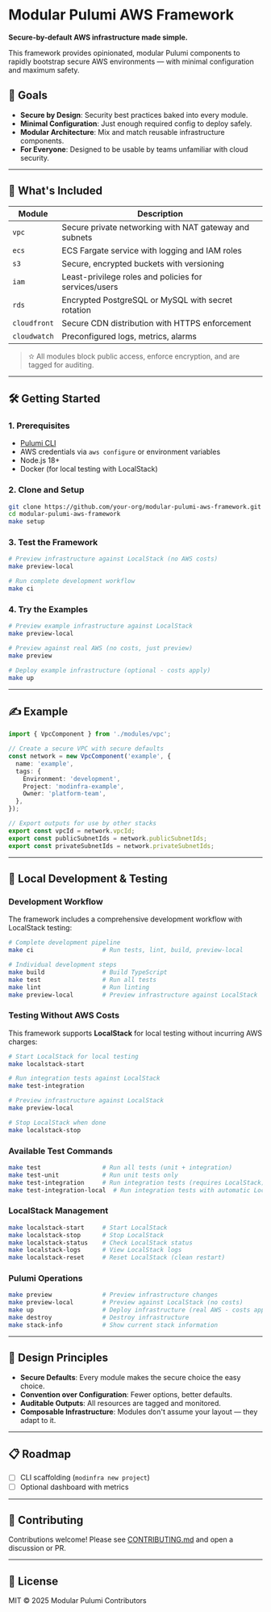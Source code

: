 # Modular Pulumi AWS Framework

**Secure-by-default AWS infrastructure made simple.**

This framework provides opinionated, modular Pulumi components to rapidly bootstrap secure AWS environments — with minimal configuration and maximum safety.

## 🚀 Goals

- **Secure by Design**: Security best practices baked into every module.
- **Minimal Configuration**: Just enough required config to deploy safely.
- **Modular Architecture**: Mix and match reusable infrastructure components.
- **For Everyone**: Designed to be usable by teams unfamiliar with cloud security.

---

## 🧱 What's Included

| Module       | Description                                            |
| ------------ | ------------------------------------------------------ |
| `vpc`        | Secure private networking with NAT gateway and subnets |
| `ecs`        | ECS Fargate service with logging and IAM roles         |
| `s3`         | Secure, encrypted buckets with versioning              |
| `iam`        | Least-privilege roles and policies for services/users  |
| `rds`        | Encrypted PostgreSQL or MySQL with secret rotation     |
| `cloudfront` | Secure CDN distribution with HTTPS enforcement         |
| `cloudwatch` | Preconfigured logs, metrics, alarms                    |

> ✫️ All modules block public access, enforce encryption, and are tagged for auditing.

---

## 🛠️ Getting Started

### 1. Prerequisites

- [Pulumi CLI](https://www.pulumi.com/docs/get-started/install/)
- AWS credentials via `aws configure` or environment variables
- Node.js 18+
- Docker (for local testing with LocalStack)

### 2. Clone and Setup

```bash
git clone https://github.com/your-org/modular-pulumi-aws-framework.git
cd modular-pulumi-aws-framework
make setup
```

### 3. Test the Framework

```bash
# Preview infrastructure against LocalStack (no AWS costs)
make preview-local

# Run complete development workflow
make ci
```

### 4. Try the Examples

```bash
# Preview example infrastructure against LocalStack
make preview-local

# Preview against real AWS (no costs, just preview)
make preview

# Deploy example infrastructure (optional - costs apply)
make up
```

---

## ✍️ Example

```ts
import { VpcComponent } from './modules/vpc';

// Create a secure VPC with secure defaults
const network = new VpcComponent('example', {
  name: 'example',
  tags: {
    Environment: 'development',
    Project: 'modinfra-example',
    Owner: 'platform-team',
  },
});

// Export outputs for use by other stacks
export const vpcId = network.vpcId;
export const publicSubnetIds = network.publicSubnetIds;
export const privateSubnetIds = network.privateSubnetIds;
```

---

## 🧪 Local Development & Testing

### Development Workflow

The framework includes a comprehensive development workflow with LocalStack testing:

```bash
# Complete development pipeline
make ci                   # Run tests, lint, build, preview-local

# Individual development steps
make build                # Build TypeScript
make test                 # Run all tests
make lint                 # Run linting
make preview-local        # Preview infrastructure against LocalStack
```

### Testing Without AWS Costs

This framework supports **LocalStack** for local testing without incurring AWS charges:

```bash
# Start LocalStack for local testing
make localstack-start

# Run integration tests against LocalStack
make test-integration

# Preview infrastructure against LocalStack
make preview-local

# Stop LocalStack when done
make localstack-stop
```

### Available Test Commands

```bash
make test                 # Run all tests (unit + integration)
make test-unit            # Run unit tests only
make test-integration     # Run integration tests (requires LocalStack)
make test-integration-local  # Run integration tests with automatic LocalStack startup
```

### LocalStack Management

```bash
make localstack-start     # Start LocalStack
make localstack-stop      # Stop LocalStack
make localstack-status    # Check LocalStack status
make localstack-logs      # View LocalStack logs
make localstack-reset     # Reset LocalStack (clean restart)
```

### Pulumi Operations

```bash
make preview              # Preview infrastructure changes
make preview-local        # Preview against LocalStack (no costs)
make up                   # Deploy infrastructure (real AWS - costs apply)
make destroy              # Destroy infrastructure
make stack-info           # Show current stack information
```

---

## 📀 Design Principles

- **Secure Defaults**: Every module makes the secure choice the easy choice.
- **Convention over Configuration**: Fewer options, better defaults.
- **Auditable Outputs**: All resources are tagged and monitored.
- **Composable Infrastructure**: Modules don't assume your layout — they adapt to it.

---

## 📋 Roadmap

- [ ] CLI scaffolding (`modinfra new project`)
- [ ] Optional dashboard with metrics

---

## 🧠 Contributing

Contributions welcome! Please see [CONTRIBUTING.md](./CONTRIBUTING.md) and open a discussion or PR.

---

## 📄 License

MIT © 2025 Modular Pulumi Contributors

